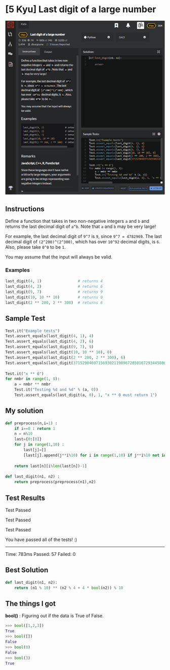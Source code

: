 # [5 Kyu] Last digit of a large number

![image](./Problem.png)


## Instructions

 Define a function that takes in two non-negative integers `a` and `b` and returns the last decimal digit of `a^b`. Note that `a` and `b` may be very large!

For example, the last decimal digit of `9^7` is `9`, since `9^7 = 4782969`. The last decimal digit of `(2^200)^(2^300)`, which has over `10^92` decimal digits, is `6`. Also, please take `0^0` to be `1`.

You may assume that the input will always be valid.

### Examples

```python
last_digit(4, 1)                # returns 4
last_digit(4, 2)                # returns 6
last_digit(9, 7)                # returns 9
last_digit(10, 10 ** 10)        # returns 0
last_digit(2 ** 200, 2 ** 300)  # returns 6
```



## Sample Test

```python
Test.it("Example tests")
Test.assert_equals(last_digit(4, 1), 4)
Test.assert_equals(last_digit(4, 2), 6)
Test.assert_equals(last_digit(9, 7), 9)
Test.assert_equals(last_digit(10, 10 ** 10), 0)
Test.assert_equals(last_digit(2 ** 200, 2 ** 300), 6)
Test.assert_equals(last_digit(3715290469715693021198967285016729344580685479654510946723, 68819615221552997273737174557165657483427362207517952651), 7)

Test.it("x ** 0")
for nmbr in range(1, 9):
    a = nmbr ** nmbr
    Test.it("Testing %d and %d" % (a, 0))
    Test.assert_equals(last_digit(a, 0), 1, "x ** 0 must return 1")
```



## My solution

```python
def preprocess(n,i=1) :
    if i==0 : return 1
    n = n%10
    last={0:[0]}
    for j in range(1,10) :
        last[j]=[]
        [last[j].append(j**i%10) for i in range(1,10) if j**i%10 not in last[j]]
        
    return last[n][i%len(last[n])-1]

def last_digit(n1, n2) :
    return preprocess(preprocess(n1),n2)
```



## Test Results

Test Passed

Test Passed

Test Passed

You have passed all of the tests! :)

---------

Time: 783ms Passed: 57 Failed: 0



## Best Solution

```python
def last_digit(n1, n2):
    return (n1 % 10) ** (n2 % 4 + 4 * bool(n2)) % 10
```



## The things I got

**bool()** : Figuring out if the data is True of False.

```python
>>> bool([1,2,3])
True
>>> bool([])
False
>>> bool(0)
False
>>> bool(3)
True
```